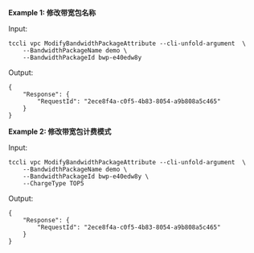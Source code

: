**Example 1: 修改带宽包名称**



Input: 

```
tccli vpc ModifyBandwidthPackageAttribute --cli-unfold-argument  \
    --BandwidthPackageName demo \
    --BandwidthPackageId bwp-e40edw8y
```

Output: 
```
{
    "Response": {
        "RequestId": "2ece8f4a-c0f5-4b83-8054-a9b808a5c465"
    }
}
```

**Example 2: 修改带宽包计费模式**



Input: 

```
tccli vpc ModifyBandwidthPackageAttribute --cli-unfold-argument  \
    --BandwidthPackageName demo \
    --BandwidthPackageId bwp-e40edw8y \
    --ChargeType TOP5
```

Output: 
```
{
    "Response": {
        "RequestId": "2ece8f4a-c0f5-4b83-8054-a9b808a5c465"
    }
}
```

